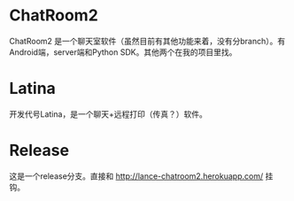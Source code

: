# ChatRoom2

ChatRoom2 是一个聊天室软件（虽然目前有其他功能来着，没有分branch）。有Android端，server端和Python SDK。其他两个在我的项目里找。

# Latina

开发代号Latina，是一个聊天+远程打印（传真？）软件。

# Release

这是一个release分支。直接和 http://lance-chatroom2.herokuapp.com/ 挂钩。
